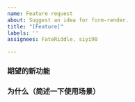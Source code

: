 ```yaml
---
name: Feature request
about: Suggest an idea for form-render.
title: "[Feature]"
labels: ''
assignees: FateRiddle, siyi98

---
```


### 期望的新功能

### 为什么（简述一下使用场景）
<!--
Maybe you have?
-->
